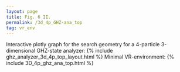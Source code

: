 ```yaml
---
layout: page
title: Fig. 6 II.
permalink: /3d_4p_GHZ-ana_top
tag: vr_env
---
```

Interactive plotly graph for the search geometry for a 4-particle 3-dimensional GHZ-state analyzer:
{% include ghz_analyzer_3d_4p_top_layout.html %}
Minimal VR-environment:
{% include 3D_4p_ghz_ana_top.html %}

